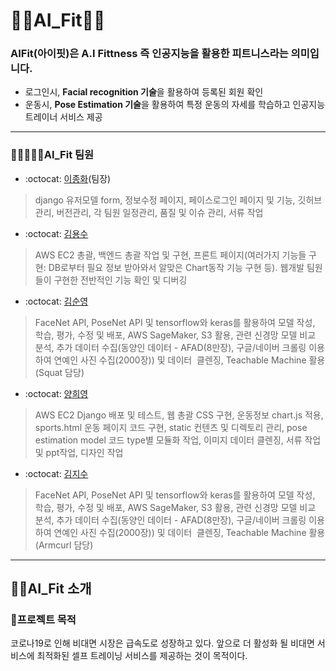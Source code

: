 # 🏋️‍♂️AI_Fit🏋️‍♀️

### AIFit(아이핏)은 A.I Fittness 즉 인공지능을 활용한 피트니스라는 의미입니다.

- 로그인시, **Facial recognition 기술**을 활용하여 등록된 회원 확인
- 운동시, **Pose Estimation 기술**을 활용하여 특정 운동의 자세를 학습하고 인공지능 트레이너 서비스 제공

---
### 👨‍👩‍👨‍👩‍👨‍AI_Fit 팀원
- :octocat: [이종화](https://github.com/rootsj)(팀장)
> django 유저모델 form, 정보수정 페이지, 페이스로그인 페이지 및 기능, 깃허브 관리, 버전관리, 각 팀원 일정관리, 품질 및 이슈 관리, 서류 작업

- :octocat: [김용수](https://github.com/jzqioipst)
> AWS EC2 총괄, 백엔드 총괄 작업 및 구현, 프론트 페이지(여러가지 기능들 구현: DB로부터 필요 정보 받아와서 알맞은 Chart동작 기능 구현 등). 웹개발 팀원들이 구현한 전반적인 기능 확인 및 디버깅

- :octocat: [김순영](https://github.com/s00ny0ung)
> FaceNet API, PoseNet API 및 tensorflow와 keras를 활용하여 모델 작성, 학습, 평가, 수정 및 배포, AWS SageMaker, S3 활용, 관련 신경망 모델 비교 분석, 추가 데이터 수집(동양인 데이터 - AFAD(8만장), 구글/네이버 크롤링 이용하여 연예인 사진 수집(2000장)) 및 데이터  클렌징, Teachable Machine 활용 (Squat 담당)

- :octocat: [양희영](https://github.com/rickcmc02) 
> AWS EC2 Django 배포 및 테스트, 웹 총괄 CSS 구현, 운동정보 chart.js 적용, sports.html 운동 페이지 코드 구현, static 컨텐츠 및 디렉토리 관리, pose estimation model 코드 type별 모듈화 작업, 이미지 데이터 클렌징, 서류 작업 및 ppt작업, 디자인 작업

- :octocat: [김지수](https://github.com/Jaykay2020) 
> FaceNet API, PoseNet API 및 tensorflow와 keras를 활용하여 모델 작성, 학습, 평가, 수정 및 배포, AWS SageMaker, S3 활용, 관련 신경망 모델 비교 분석, 추가 데이터 수집(동양인 데이터 - AFAD(8만장), 구글/네이버 크롤링 이용하여 연예인 사진 수집(2000장)) 및 데이터  클렌징, Teachable Machine 활용 (Armcurl 담당)

---
## 🕵️‍♂️AI_Fit 소개

### 🔎프로젝트 목적
코로나19로 인해 비대면 시장은 급속도로 성장하고 있다. 앞으로 더 활성화 될 비대면 서비스에 최적화된 셀프 트레이닝 서비스를 제공하는 것이 목적이다.

